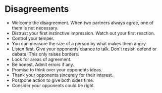 # Disagreements

* Welcome the disagreement. When two partners always agree, one of them is not necessary.
* Distrust your first instinctive impression. Watch out your first reaction.
* Control your temper.
* You can measure the size of a person by what makes them angry.
* Listen first. Give your opponents chance to talk. Don't resist. defend or debate. This only raises borders.
* Look for areas of agreement.
* Be honest. Admit errors if any.
* Promise to think over your opponents ideas.
* Thank your opponents sincerely for their interest.
* Postpone action to give both sides time.
* Consider your opponents could be right.
